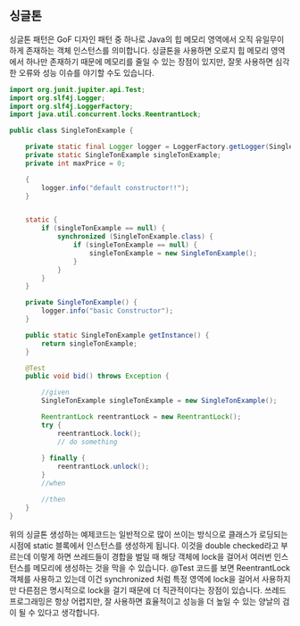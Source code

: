 ## 싱글톤

싱글톤 패턴은 GoF 디자인 패턴 중 하나로 Java의 힙 메모리 영역에서 오직 유일무이하게 존재하는 객체 인스턴스를 의미합니다.
싱글톤을 사용하면 오로지 힙 메모리 영역에서 하나만 존재하기 때문에 메모리를 줄일 수 있는 장점이 있지만, 잘못 사용하면 심각한 오류와 성능 이슈를 야기할 수도 있습니다.

```java
import org.junit.jupiter.api.Test;
import org.slf4j.Logger;
import org.slf4j.LoggerFactory;
import java.util.concurrent.locks.ReentrantLock;

public class SingleTonExample {

    private static final Logger logger = LoggerFactory.getLogger(SingleTonExample.class);
    private static SingleTonExample singleTonExample;
    private int maxPrice = 0;

    {
        logger.info("default constructor!!");
    }


    static {
        if (singleTonExample == null) {
            synchronized (SingleTonExample.class) {
                if (singleTonExample == null) {
                    singleTonExample = new SingleTonExample();
                }
            }
        }
    }

    private SingleTonExample() {
        logger.info("basic Constructor");
    }

    public static SingleTonExample getInstance() {
        return singleTonExample;
    }

    @Test
    public void bid() throws Exception {

        //given
        SingleTonExample singleTonExample = new SingleTonExample();

        ReentrantLock reentrantLock = new ReentrantLock();
        try {
            reentrantLock.lock();
            // do something
            
        } finally {
            reentrantLock.unlock();
        }
        //when

        //then
    }
}
```

위의 싱글톤 생성하는 예제코드는 일반적으로 많이 쓰이는 방식으로 클래스가 로딩되는 시점에 static 블록에서 인스턴스를 생성하게 됩니다. 이것을 double checked라고 부르는데 이렇게 하면 쓰레드들이 경합을 벌일 때
해당 객체에 lock을 걸어서 여러번 인스턴스를 메모리에 생성하는 것을 막을 수 있습니다. @Test 코드를 보면 ReentrantLock 객체를 사용하고 있는데 이건 synchronized 처럼 특정 영역에 lock을 걸어서 사용하지만
다른점은  명시적으로 lock을 걸기 때문에 더 직관적이다는 장점이 있습니다. 쓰레드 프로그래밍은 항상 어렵지만, 잘 사용하면 효율적이고 성능을 더 높일 수 있는 양날의 검이 될 수 있다고 생각합니다. 
 


